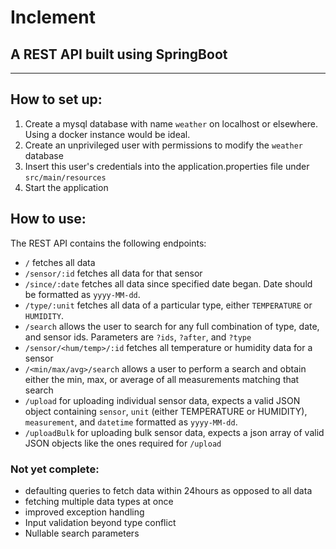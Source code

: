 # Inclement
## A REST API built using SpringBoot

---
## How to set up:
1. Create a mysql database with name `weather` on localhost or elsewhere.
Using a docker instance would be ideal.
2. Create an unprivileged user with permissions to modify the `weather` database
3. Insert this user's credentials into the application.properties file under `src/main/resources`
4. Start the application

## How to use:
The REST API contains the following endpoints:
- `/` fetches all data
- `/sensor/:id` fetches all data for that sensor
- `/since/:date` fetches all data since specified date began. Date should be formatted as `yyyy-MM-dd`.
- `/type/:unit` fetches all data of a particular type, either `TEMPERATURE` or `HUMIDITY`.
- `/search` allows the user to search for any full combination of type, date, and sensor ids. Parameters are `?ids`, `?after`, and `?type`
- `/sensor/<hum/temp>/:id` fetches all temperature or humidity data for a sensor
- `/<min/max/avg>/search` allows a user to perform a search and obtain either the min, max, or average of all measurements matching that search
- `/upload` for uploading individual sensor data, expects a valid JSON object containing `sensor`, `unit` (either TEMPERATURE or HUMIDITY), `measurement`, and `datetime` formatted as `yyyy-MM-dd`.
- `/uploadBulk` for uploading bulk sensor data, expects a json array of valid JSON objects like the ones required for `/upload`

### Not yet complete:
- defaulting queries to fetch data within 24hours as opposed to all data
- fetching multiple data types at once
- improved exception handling
- Input validation beyond type conflict
- Nullable search parameters